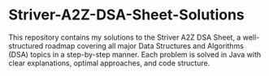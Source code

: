 # Striver-A2Z-DSA-Sheet-Solutions
This repository contains my solutions to the Striver A2Z DSA Sheet, a well-structured roadmap covering all major Data Structures and Algorithms (DSA) topics in a step-by-step manner. Each problem is solved in Java with clear explanations, optimal approaches, and code structure.

